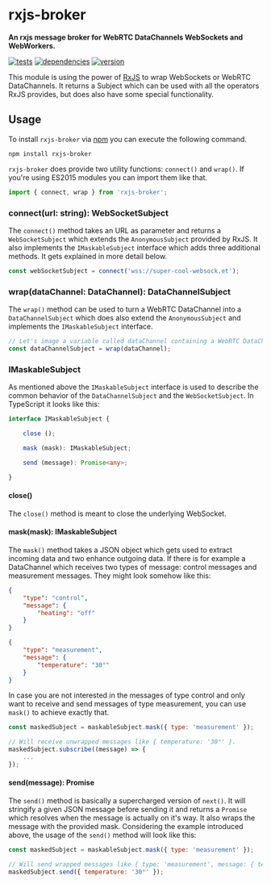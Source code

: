 # rxjs-broker

**An rxjs message broker for WebRTC DataChannels WebSockets and WebWorkers.**

[![tests](https://img.shields.io/travis/chrisguttandin/rxjs-broker/master.svg?style=flat-square)](https://travis-ci.org/chrisguttandin/rxjs-broker)
[![dependencies](https://img.shields.io/david/chrisguttandin/rxjs-broker.svg?style=flat-square)](https://www.npmjs.com/package/rxjs-broker)
[![version](https://img.shields.io/npm/v/rxjs-broker.svg?style=flat-square)](https://www.npmjs.com/package/rxjs-broker)

This module is using the power of [RxJS](http://reactivex.io/rxjs) to wrap WebSockets or WebRTC DataChannels. It returns a Subject which can be used with all the operators RxJS provides, but does also have some special functionality.

## Usage

To install `rxjs-broker` via [npm](https://www.npmjs.com/package/rxjs-broker) you can execute the following command.

```shell
npm install rxjs-broker
```

`rxjs-broker` does provide two utility functions: `connect()` and `wrap()`. If you're using ES2015 modules you can import them like that.

```js
import { connect, wrap } from 'rxjs-broker';
```

### connect(url: string): WebSocketSubject

The `connect()` method takes an URL as parameter and returns a `WebSocketSubject` which extends the `AnonymousSubject` provided by RxJS. It also implements the `IMaskableSubject` interface which adds three additional methods. It gets explained in more detail below.

```js
const webSocketSubject = connect('wss://super-cool-websock.et');
```

### wrap(dataChannel: DataChannel): DataChannelSubject

The `wrap()` method can be used to turn a WebRTC DataChannel into a `DataChannelSubject` which does also extend the `AnonymousSubject` and implements the `IMaskableSubject` interface.

```js
// Let's image a variable called dataChannel containing a WebRTC DataChannel exists
const dataChannelSubject = wrap(dataChannel);
```

### IMaskableSubject

As mentioned above the `IMaskableSubject` interface is used to describe the common behavior of the `DataChannelSubject` and the `WebSocketSubject`. In TypeScript it looks like this:

```typescript
interface IMaskableSubject {

    close ();

    mask (mask): IMaskableSubject;

    send (message): Promise<any>;

}
```

#### close()

The `close()` method is meant to close the underlying WebSocket.

#### mask(mask): IMaskableSubject

The `mask()` method takes a JSON object which gets used to extract incoming data and two enhance outgoing data. If there is for example a DataChannel which receives two types of message: control messages and measurement messages. They might look somehow like this:

```json
{
    "type": "control",
    "message": {
        "heating": "off"
    }
}
```

```json
{
    "type": "measurement",
    "message": {
        "temperature": "30°"
    }
}
```

In case you are not interested in the messages of type control and only want to receive and send messages of type measurement, you can use `mask()` to achieve exactly that.

```js
const maskedSubject = maskableSubject.mask({ type: 'measurement' });

// Will receive unwrapped messages like { temperature: '30°' }.
maskedSubject.subscribe((message) => {
    ...
});
```

#### send(message): Promise<any>

The `send()` method is basically a supercharged version of `next()`. It will stringify a given JSON message before sending it and returns a `Promise` which resolves when the message is actually on it's way. It also wraps the message with the provided mask. Considering the example introduced above, the usage of the `send()` method will look like this:

```js
const maskedSubject = maskableSubject.mask({ type: 'measurement' });

// Will send wrapped messages like { type: 'measurement', message: { temperature: '30°' } }.
maskedSubject.send({ temperature: '30°' });
```
